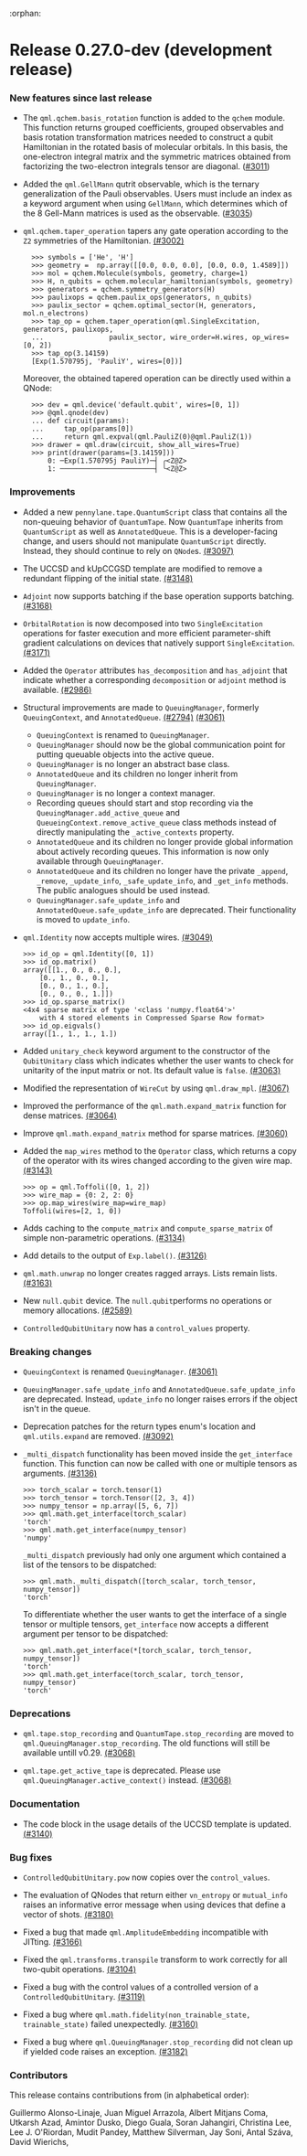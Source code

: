 :orphan:

# Release 0.27.0-dev (development release)

<h3>New features since last release</h3>

* The `qml.qchem.basis_rotation` function is added to the `qchem` module. This function returns
  grouped coefficients, grouped observables and basis rotation transformation matrices needed to
  construct a qubit Hamiltonian in the rotated basis of molecular orbitals. In this basis, the
  one-electron integral matrix and the symmetric matrices obtained from factorizing the two-electron
  integrals tensor are diagonal.
  ([#3011](https://github.com/PennyLaneAI/pennylane/pull/3011))

* Added the `qml.GellMann` qutrit observable, which is the ternary generalization of the Pauli observables. Users must include an index as a
keyword argument when using `GellMann`, which determines which of the 8 Gell-Mann matrices is used as the observable.
  ([#3035](https://github.com/PennyLaneAI/pennylane/pull/3035))

* `qml.qchem.taper_operation` tapers any gate operation according to the `Z2`
  symmetries of the Hamiltonian.
  [(#3002)](https://github.com/PennyLaneAI/pennylane/pull/3002)

  ```pycon
    >>> symbols = ['He', 'H']
    >>> geometry =  np.array([[0.0, 0.0, 0.0], [0.0, 0.0, 1.4589]])
    >>> mol = qchem.Molecule(symbols, geometry, charge=1)
    >>> H, n_qubits = qchem.molecular_hamiltonian(symbols, geometry)
    >>> generators = qchem.symmetry_generators(H)
    >>> paulixops = qchem.paulix_ops(generators, n_qubits)
    >>> paulix_sector = qchem.optimal_sector(H, generators, mol.n_electrons)
    >>> tap_op = qchem.taper_operation(qml.SingleExcitation, generators, paulixops,
    ...                paulix_sector, wire_order=H.wires, op_wires=[0, 2])
    >>> tap_op(3.14159)
    [Exp(1.570795j, 'PauliY', wires=[0])]
  ```

  Moreover, the obtained tapered operation can be directly used within a QNode:

  ```pycon
    >>> dev = qml.device('default.qubit', wires=[0, 1])
    >>> @qml.qnode(dev)
    ... def circuit(params):
    ...     tap_op(params[0])
    ...     return qml.expval(qml.PauliZ(0)@qml.PauliZ(1))
    >>> drawer = qml.draw(circuit, show_all_wires=True)
    >>> print(drawer(params=[3.14159]))
        0: ─Exp(1.570795j PauliY)─┤ ╭<Z@Z>
        1: ───────────────────────┤ ╰<Z@Z>

  ```

<h3>Improvements</h3>

* Added a new `pennylane.tape.QuantumScript` class that contains all the non-queuing behavior of `QuantumTape`. Now `QuantumTape` inherits from `QuantumScript` as well
  as `AnnotatedQueue`.
  This is a developer-facing change, and users should not manipulate `QuantumScript` directly.  Instead, they
  should continue to rely on `QNode`s.
  [(#3097)](https://github.com/PennyLaneAI/pennylane/pull/3097)

* The UCCSD and kUpCCGSD template are modified to remove a redundant flipping of the initial state.
  [(#3148)](https://github.com/PennyLaneAI/pennylane/pull/3148)

* `Adjoint` now supports batching if the base operation supports batching.
  [(#3168)](https://github.com/PennyLaneAI/pennylane/pull/3168)

* `OrbitalRotation` is now decomposed into two `SingleExcitation` operations for faster execution and more efficient parameter-shift gradient calculations on devices that natively support `SingleExcitation`.
  [(#3171)](https://github.com/PennyLaneAI/pennylane/pull/3171)

* Added the `Operator` attributes `has_decomposition` and `has_adjoint` that indicate
  whether a corresponding `decomposition` or `adjoint` method is available.
  [(#2986)](https://github.com/PennyLaneAI/pennylane/pull/2986)

* Structural improvements are made to `QueuingManager`, formerly `QueuingContext`, and `AnnotatedQueue`.
  [(#2794)](https://github.com/PennyLaneAI/pennylane/pull/2794)
  [(#3061)](https://github.com/PennyLaneAI/pennylane/pull/3061)

  * `QueuingContext` is renamed to `QueuingManager`.
  * `QueuingManager` should now be the global communication point for putting queuable objects into the active queue.
  * `QueuingManager` is no longer an abstract base class.
  * `AnnotatedQueue` and its children no longer inherit from `QueuingManager`.
  * `QueuingManager` is no longer a context manager.
  * Recording queues should start and stop recording via the `QueuingManager.add_active_queue` and
     `QueueingContext.remove_active_queue` class methods instead of directly manipulating the `_active_contexts` property.
  * `AnnotatedQueue` and its children no longer provide global information about actively recording queues. This information
      is now only available through `QueuingManager`.
  * `AnnotatedQueue` and its children no longer have the private `_append`, `_remove`, `_update_info`, `_safe_update_info`,
      and `_get_info` methods. The public analogues should be used instead.
  * `QueuingManager.safe_update_info` and `AnnotatedQueue.safe_update_info` are deprecated.  Their functionality is moved to
      `update_info`.

* `qml.Identity` now accepts multiple wires.
    [(#3049)](https://github.com/PennyLaneAI/pennylane/pull/3049)

    ```pycon
    >>> id_op = qml.Identity([0, 1])
    >>> id_op.matrix()
    array([[1., 0., 0., 0.],
        [0., 1., 0., 0.],
        [0., 0., 1., 0.],
        [0., 0., 0., 1.]])
    >>> id_op.sparse_matrix()
    <4x4 sparse matrix of type '<class 'numpy.float64'>'
        with 4 stored elements in Compressed Sparse Row format>
    >>> id_op.eigvals()
    array([1., 1., 1., 1.])
    ```

* Added `unitary_check` keyword argument to the constructor of the `QubitUnitary` class which
  indicates whether the user wants to check for unitarity of the input matrix or not. Its default
  value is `false`.
  [(#3063)](https://github.com/PennyLaneAI/pennylane/pull/3063)

* Modified the representation of `WireCut` by using `qml.draw_mpl`.
  [(#3067)](https://github.com/PennyLaneAI/pennylane/pull/3067)

* Improved the performance of the `qml.math.expand_matrix` function for dense matrices.
  [(#3064)](https://github.com/PennyLaneAI/pennylane/pull/3064)

* Improve `qml.math.expand_matrix` method for sparse matrices.
  [(#3060)](https://github.com/PennyLaneAI/pennylane/pull/3060)

* Added the `map_wires` method to the `Operator` class, which returns a copy of the operator with
  its wires changed according to the given wire map.
  [(#3143)](https://github.com/PennyLaneAI/pennylane/pull/3143)

  ```pycon
  >>> op = qml.Toffoli([0, 1, 2])
  >>> wire_map = {0: 2, 2: 0}
  >>> op.map_wires(wire_map=wire_map)
  Toffoli(wires=[2, 1, 0])
  ```

* Adds caching to the `compute_matrix` and `compute_sparse_matrix` of simple non-parametric operations.
  [(#3134)](https://github.com/PennyLaneAI/pennylane/pull/3134)

* Add details to the output of `Exp.label()`.
  [(#3126)](https://github.com/PennyLaneAI/pennylane/pull/3126)

* `qml.math.unwrap` no longer creates ragged arrays. Lists remain lists.
  [(#3163)](https://github.com/PennyLaneAI/pennylane/pull/3163)

* New `null.qubit` device. The `null.qubit`performs no operations or memory allocations. 
  [(#2589)](https://github.com/PennyLaneAI/pennylane/pull/2589)

* `ControlledQubitUnitary` now has a `control_values` property.
  
<h3>Breaking changes</h3>

* `QueuingContext` is renamed `QueuingManager`.
  [(#3061)](https://github.com/PennyLaneAI/pennylane/pull/3061)

* `QueuingManager.safe_update_info` and `AnnotatedQueue.safe_update_info` are deprecated. Instead, `update_info` no longer raises errors
   if the object isn't in the queue.

* Deprecation patches for the return types enum's location and `qml.utils.expand` are removed.
  [(#3092)](https://github.com/PennyLaneAI/pennylane/pull/3092)

* `_multi_dispatch` functionality has been moved inside the `get_interface` function. This function
  can now be called with one or multiple tensors as arguments.
  [(#3136)](https://github.com/PennyLaneAI/pennylane/pull/3136)

  ```pycon
  >>> torch_scalar = torch.tensor(1)
  >>> torch_tensor = torch.Tensor([2, 3, 4])
  >>> numpy_tensor = np.array([5, 6, 7])
  >>> qml.math.get_interface(torch_scalar)
  'torch'
  >>> qml.math.get_interface(numpy_tensor)
  'numpy'
  ```

  `_multi_dispatch` previously had only one argument which contained a list of the tensors to be
  dispatched:

  ```pycon
  >>> qml.math._multi_dispatch([torch_scalar, torch_tensor, numpy_tensor])
  'torch'
  ```

  To differentiate whether the user wants to get the interface of a single tensor or multiple
  tensors, `get_interface` now accepts a different argument per tensor to be dispatched:

  ```pycon
  >>> qml.math.get_interface(*[torch_scalar, torch_tensor, numpy_tensor])
  'torch'
  >>> qml.math.get_interface(torch_scalar, torch_tensor, numpy_tensor)
  'torch'
  ```

<h3>Deprecations</h3>

* `qml.tape.stop_recording` and `QuantumTape.stop_recording` are moved to `qml.QueuingManager.stop_recording`.
  The old functions will still be available untill v0.29.
  [(#3068)](https://github.com/PennyLaneAI/pennylane/pull/3068)

* `qml.tape.get_active_tape` is deprecated. Please use `qml.QueuingManager.active_context()` instead.
  [(#3068)](https://github.com/PennyLaneAI/pennylane/pull/3068)

<h3>Documentation</h3>

* The code block in the usage details of the UCCSD template is updated.
  [(#3140)](https://github.com/PennyLaneAI/pennylane/pull/3140)

<h3>Bug fixes</h3>

* `ControlledQubitUnitary.pow` now copies over the `control_values`.

* The evaluation of QNodes that return either `vn_entropy` or `mutual_info` raises an
  informative error message when using devices that define a vector of shots.
  [(#3180)](https://github.com/PennyLaneAI/pennylane/pull/3180)

* Fixed a bug that made `qml.AmplitudeEmbedding` incompatible with JITting.
  [(#3166)](https://github.com/PennyLaneAI/pennylane/pull/3166)

* Fixed the `qml.transforms.transpile` transform to work correctly for all two-qubit operations.
  [(#3104)](https://github.com/PennyLaneAI/pennylane/pull/3104)

* Fixed a bug with the control values of a controlled version of a `ControlledQubitUnitary`.
  [(#3119)](https://github.com/PennyLaneAI/pennylane/pull/3119)

* Fixed a bug where `qml.math.fidelity(non_trainable_state, trainable_state)` failed unexpectedly.
  [(#3160)](https://github.com/PennyLaneAI/pennylane/pull/3160)

* Fixed a bug where `qml.QueuingManager.stop_recording` did not clean up if yielded code raises an exception.
  [(#3182)](https://github.com/PennyLaneAI/pennylane/pull/3182)

<h3>Contributors</h3>

This release contains contributions from (in alphabetical order):

Guillermo Alonso-Linaje,
Juan Miguel Arrazola,
Albert Mitjans Coma,
Utkarsh Azad,
Amintor Dusko,
Diego Guala,
Soran Jahangiri,
Christina Lee,
Lee J. O'Riordan,
Mudit Pandey,
Matthew Silverman,
Jay Soni,
Antal Száva,
David Wierichs,
